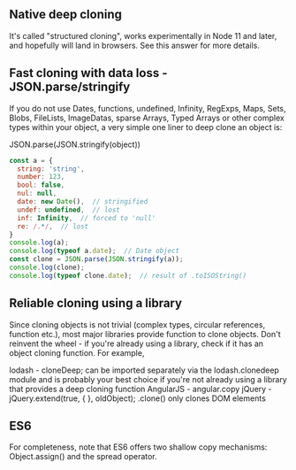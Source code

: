 ## Native deep cloning
It's called "structured cloning", works experimentally in Node 11 and later, and hopefully will land in browsers. See this answer for more details.

## Fast cloning with data loss - JSON.parse/stringify
If you do not use Dates, functions, undefined, Infinity, RegExps, Maps, Sets, Blobs, FileLists, ImageDatas, sparse Arrays, Typed Arrays or other complex types within your object, a very simple one liner to deep clone an object is:

JSON.parse(JSON.stringify(object))

``` javascript
const a = {
  string: 'string',
  number: 123,
  bool: false,
  nul: null,
  date: new Date(),  // stringified
  undef: undefined,  // lost
  inf: Infinity,  // forced to 'null'
  re: /.*/,  // lost
}
console.log(a);
console.log(typeof a.date);  // Date object
const clone = JSON.parse(JSON.stringify(a));
console.log(clone);
console.log(typeof clone.date);  // result of .toISOString()
```

## Reliable cloning using a library
Since cloning objects is not trivial (complex types, circular references, function etc.), most major libraries provide function to clone objects. Don't reinvent the wheel - if you're already using a library, check if it has an object cloning function. For example,

lodash - cloneDeep; can be imported separately via the lodash.clonedeep module and is probably your best choice if you're not already using a library that provides a deep cloning function
AngularJS - angular.copy
jQuery - jQuery.extend(true, { }, oldObject); .clone() only clones DOM elements

## ES6
For completeness, note that ES6 offers two shallow copy mechanisms: Object.assign() and the spread operator.
